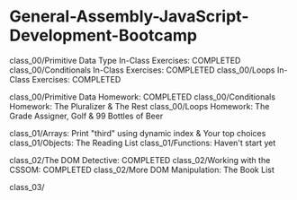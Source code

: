 # General-Assembly-JavaScript-Development-Bootcamp

class_00/Primitive Data Type In-Class Exercises: COMPLETED
class_00/Conditionals In-Class Exercises: COMPLETED
class_00/Loops In-Class Exercises: COMPLETED

class_00/Primitive Data Homework: COMPLETED
class_00/Conditionals Homework: The Pluralizer & The Rest
class_00/Loops Homework: The Grade Assigner, Golf & 99 Bottles of Beer

class_01/Arrays: Print "third" using dynamic index & Your top choices
class_01/Objects: The Reading List
class_01/Functions: Haven't start yet

class_02/The DOM Detective: COMPLETED
class_02/Working with the CSSOM: COMPLETED
class_02/More DOM Manipulation: The Book List

class_03/
